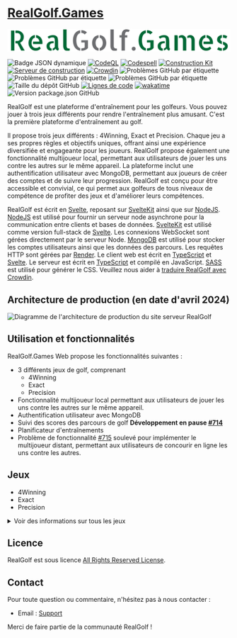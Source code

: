 # [RealGolf.Games](https://realgolf.games)

![Bannière RealGolf.Games](https://raw.githubusercontent.com/realgolf/web/main/img/logo_banner.PNG)

![Badge JSON dynamique](https://img.shields.io/badge/dynamic/json?url=https%3A%2F%2Frender-deploy-status-vwj3.onrender.com%2Fsrv-cn12obocmk4c73di1vg0&query=status&style=flat-square&logo=render&label=Render) [![CodeQL](https://github.com/realgolf/Golf/actions/workflows/github-code-scanning/codeql/badge.svg)](https://github.com/realgolf/Golf/actions/workflows/github-code-scanning/codeql) [![Codespell](https://github.com/realgolf/Golf/actions/workflows/codespell.yml/badge.svg?branch=main)](https://github.com/realgolf/Golf/actions/workflows/codespell.yml) [![Construction Kit](https://github.com/realgolf/Golf/actions/workflows/kit.yml/badge.svg)](https://github.com/realgolf/Golf/actions/workflows/kit.yml) [![Serveur de construction](https://github.com/realgolf/Golf/actions/workflows/server.yml/badge.svg)](https://github.com/realgolf/Golf/actions/workflows/server.yml) [![Crowdin](https://badges.crowdin.net/realgolf/localized.svg)](https://crowdin.com/project/realgolf) ![Problèmes GitHub par étiquette](https://img.shields.io/github/issues/realgolf/Golf/feature) ![Problèmes GitHub par étiquette](https://img.shields.io/github/issues/realgolf/Golf/bug) ![Problèmes GitHub par étiquette](https://img.shields.io/github/issues/realgolf/Golf/game) ![Taille du dépôt GitHub](https://img.shields.io/github/repo-size/realgolf/Golf) [![Lignes de code](https://tokei.rs/b1/github/realgolf/Golf)](https://github.com/XAMPPRocky/tokei) [![wakatime](https://wakatime.com/badge/github/realgolf/web.svg)](https://wakatime.com/badge/github/realgolf/web) ![Version package.json GitHub](https://img.shields.io/github/package-json/v/realgolf/Golf)

RealGolf est une plateforme d'entraînement pour les golfeurs. Vous pouvez jouer à trois jeux différents pour rendre l'entraînement plus amusant. C'est la première plateforme d'entraînement au golf.

Il propose trois jeux différents : 4Winning, Exact et Precision. Chaque jeu a ses propres règles et objectifs uniques, offrant ainsi une expérience diversifiée et engageante pour les joueurs. RealGolf propose également une fonctionnalité multijoueur local, permettant aux utilisateurs de jouer les uns contre les autres sur le même appareil. La plateforme inclut une authentification utilisateur avec MongoDB, permettant aux joueurs de créer des comptes et de suivre leur progression. RealGolf est conçu pour être accessible et convivial, ce qui permet aux golfeurs de tous niveaux de compétence de profiter des jeux et d'améliorer leurs compétences.

RealGolf est écrit en [Svelte](https://svelte.dev), reposant sur [SvelteKit](https://kit.svelte.dev) ainsi que sur [NodeJS](https://nodejs.org/en). [NodeJS](https:://nodejs.org/en) est utilisé pour fournir un serveur node asynchrone pour la communication entre clients et bases de données. [SvelteKit](https://kit.svelte.dev) est utilisé comme version full-stack de [Svelte](https://svelte.dev). Les connexions WebSocket sont gérées directement par le serveur Node. [MongoDB](https://www.mongodb.com/) est utilisé pour stocker les comptes utilisateurs ainsi que les données des parcours. Les requêtes HTTP sont gérées par [Render](https://render.com). Le client web est écrit en [TypeScript](https://www.typescriptlang.org/) et [Svelte](https://svelte.dev). Le serveur est écrit en [TypeScript](https://www.typescriptlang.org/) et compilé en JavaScript. [SASS](https://sass-lang.com/) est utilisé pour générer le CSS. Veuillez nous aider à [traduire RealGolf avec Crowdin](https://crowdin.com/project/realgolf).

## Architecture de production (en date d'avril 2024)

![Diagramme de l'architecture de production du site serveur RealGolf](https://raw.githubusercontent.com/realgolf/Golf/main/img/architecture.png)

## Utilisation et fonctionnalités

RealGolf.Games Web propose les fonctionnalités suivantes :

- 3 différents jeux de golf, comprenant
  - 4Winning
  - Exact
  - Precision
- Fonctionnalité multijoueur local permettant aux utilisateurs de jouer les uns contre les autres sur le même appareil.
- Authentification utilisateur avec MongoDB
- Suivi des scores des parcours de golf **Développement en pause [#714](https://github.com/realgolf/Golf/issues/714)**
- Planificateur d'entraînements
- Problème de fonctionnalité [#715](https://github.com/realgolf/Golf/issues/715) soulevé pour implémenter le multijoueur distant, permettant aux utilisateurs de concourir en ligne les uns contre les autres.

## Jeux

- 4Winning
- Exact
- Precision

<details>
  <summary>Voir des informations sur tous les jeux</summary>

### 4Winning

Dans 4Winning, l'objectif est de connecter stratégiquement quatre pièces à la suite. Notre version du jeu présente un plateau plus grand que la disposition standard 4x4, avec 8 colonnes et 9 lignes. Les colonnes supplémentaires de chaque côté introduisent un défi : les joueurs doivent frapper une distance spécifique dans la déviation latérale. Cet aspect devient plus prononcé en mode Argent et supérieur, ajoutant de la complexité et obligeant les joueurs à réfléchir soigneusement à leurs mouvements.

![Jeu 4Winning](https://raw.githubusercontent.com/realgolf/Golf/main/img/4Winning.png)

### Exact

Exact est un jeu où l'objectif est d'atteindre 100 ou moins tout en marquant le plus de points. Les joueurs gagnent des points en fonction des critères suivants : Atteindre exactement 100 mètres accorde 5 points, frapper des multiples de dix rapporte 3 points, les chiffres avec des chiffres répétés rapportent 2 points. De plus, frapper la même rangée double les points gagnés. Cependant, tout autre chiffre dépassant 100 ou tombant en dessous de 5 entraîne une déduction d'un point. Tout autre chiffre entre 5 et 100 rapporte 1 point. Le défi consiste à équilibrer la précision avec la maximisation des points pour obtenir le meilleur score.

![Jeu Exact](https://raw.githubusercontent.com/realgolf/Golf/main/img/Exact.png)

### Precision

Precision est un jeu où l'objectif est de se rapprocher le plus possible des cibles. Pour chaque mètre que vous manquez la cible, vous recevrez une déduction d'un point. Le gagnant du jeu est le joueur ayant le plus de points à la fin. Le jeu se termine lorsque seul un joueur a des points restants. Vous pouvez observer la distance que vous devez tirer et l'équipe actuelle, ainsi que les points restants pour chaque équipe.

![Jeu Precision](https://raw.githubusercontent.com/realgolf/Golf/main/img/Precision.png)

</details>

## Licence

RealGolf est sous licence [All Rights Reserved License](LICENSE.md).

## Contact

Pour toute question ou commentaire, n'hésitez pas à nous contacter :

- Email : [Support](mailto:support@realgolf.games)

Merci de faire partie de la communauté RealGolf !
